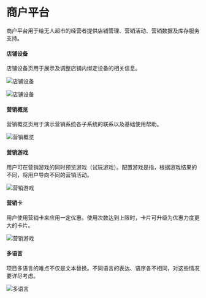 # 商户平台

商户平台用于给无人超市的经营者提供店铺管理、营销活动、营销数据及库存服务支持。

#### 店铺设备

店铺设备页用于展示及调整店铺内绑定设备的相关信息。

![店铺设备](https://resume-assets.obs-website.cn-east-3.myhuaweicloud.com/commercial-platform/shop-advices.png)

![店铺设备](https://resume-assets.obs-website.cn-east-3.myhuaweicloud.com/commercial-platform/shop-advices-2.png)

#### 营销概览

营销概览页用于演示营销系统各子系统的联系以及基础使用帮助。

![营销概览](https://resume-assets.obs-website.cn-east-3.myhuaweicloud.com/commercial-platform/promotion-preview.gif)

#### 营销游戏

用户可在营销游戏的同时预览游戏（试玩游戏）。配置游戏是指，根据游戏结果的不同，将用户导向不同的营销活动。

![营销游戏](https://resume-assets.obs-website.cn-east-3.myhuaweicloud.com/commercial-platform/create-game.gif)

#### 营销卡

用户使用营销卡来应用一定优惠。使用次数达到上限时，卡片可升级为优惠力度更大的卡片。

![营销游戏](https://resume-assets.obs-website.cn-east-3.myhuaweicloud.com/commercial-platform/create-card.png)

#### 多语言

项目多语言的难点不仅是文本替换。不同语言的表达、语序各不相同，对这些情况要详尽考虑。

![多语言](https://resume-assets.obs-website.cn-east-3.myhuaweicloud.com/commercial-platform/i18n.png)